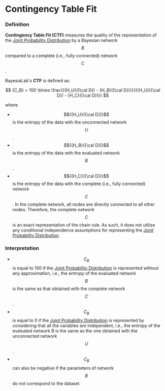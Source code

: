 # Contingency Table Fit

### Definition <a href="#h2__634660619" id="h2__634660619"></a>

**Contingency Table Fit (CTF)** measures the quality of the representation of the [Joint Probability Distribution](joint-probability-and-joint-probability-distribution-jpd.md) by a Bayesian network $$B$$ compared to a complete (i.e., fully-connected) network $$C$$.

BayesiaLab's **CTF** is defined as:

$$
{C_B} = 100 \times \frac{{{H_U}({\cal D}) - {H_B}({\cal D})}}{{{H_U}({\cal D}) - {H_C}({\cal D})}}
$$

where

* $${{H_U}({\cal D})}$$ is the entropy of the data with the unconnected network $$U$$.
* $${{H_B}({\cal D})}$$ is the entropy of the data with the evaluated network $$B$$.
* $${{H_C}({\cal D})}$$ is the entropy of the data with the complete (i.e., fully connected) network $$C$$. In the complete network, all nodes are directly connected to all other nodes. Therefore, the complete network $$C$$ is an exact representation of the chain rule. As such, it does not utilize any conditional independence assumptions for representing the [Joint Probability Distribution](joint-probability-and-joint-probability-distribution-jpd.md).&#x20;

### Interpretation <a href="#h2__1631879480" id="h2__1631879480"></a>

* $${C_B}$$ is equal to 100 if the [Joint Probability Distribution](joint-probability-and-joint-probability-distribution-jpd.md) is represented without any approximation, i.e., the entropy of the evaluated network $$B$$ is the same as that obtained with the complete network $$C$$.
* $${C_B}$$ is equal to 0 if the [Joint Probability Distribution](joint-probability-and-joint-probability-distribution-jpd.md) is represented by considering that all the variables are independent, i.e., the entropy of the evaluated network B is the same as the one obtained with the unconnected network $$U$$.
* $${C_B}$$ can also be negative if the parameters of network $$B$$ do not correspond to the dataset.
